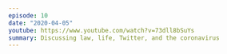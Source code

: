 ```yaml
---
episode: 10
date: "2020-04-05"
youtube: https://www.youtube.com/watch?v=73dll8bSuYs
summary: Discussing law, life, Twitter, and the coronavirus
---
```

